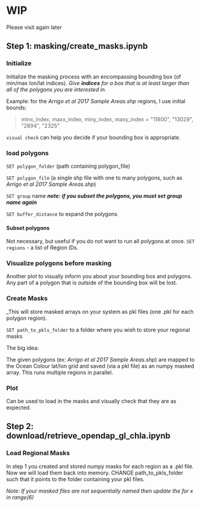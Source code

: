 # WIP 
Please visit again later

## Step 1: masking/create_masks.ipynb

### Initialize
Initialize the masking process with an encompassing bounding box (of min/max lon/lat indices). 
_Give **indices** for a box that is at least larger than all of the polygons you are interested in._

Example: for the _Arrigo et al 2017 Sample Areas.shp_ regions, I use initial bounds:

>minx_index, maxx_index, miny_index, maxy_index = "11800", "13029", "2894", "2325"

``visual check`` can help you decide if your bounding box is appropriate. 


### load polygons
``SET polygon_folder``  (path containing polygon_file)

``SET polygon_file``    (a single shp file with one to many polygons, such as _Arrigo et al 2017 Sample Areas.shp_)

``SET group`` name **_note: if you subset the polygons, you must set group name again_**

``SET buffer_distance`` to expand the polygons

#### Subset polygons
Not necessary, but useful if you do not want to run all polygons at once. 
``SET regions`` - a list of Region IDs. 

###  Visualize polygons before masking
Another plot to visually inform you about your bounding box and polygons. Any part of a polygon that is outside of the bounding box will be lost. 

### Create Masks
_This will store masked arrays on your system as pkl files (one .pkl for each polygon region).

``SET path_to_pkls_folder`` to a folder where you wish to store your regional masks
   
The big idea:

The given polygons (ex: _Arrigo et al 2017 Sample Areas.shp_) are mapped to the Ocean Colour lat/lon grid and saved (via a pkl file) as an numpy masked array. This runs multiple regions in parallel. 

### Plot
Can be used to load in the masks and visually check that they are as expected.



## Step 2: download/retrieve_opendap_gl_chla.ipynb

### Load Regional Masks
In step 1 you created and stored numpy masks for each region as a .pkl file. Now we will load them back into memory. CHANGE path_to_pkls_folder such that it points to the folder containing your pkl files. 


_Note: If your masked files are not sequentially named then update the for x in range(6)_






